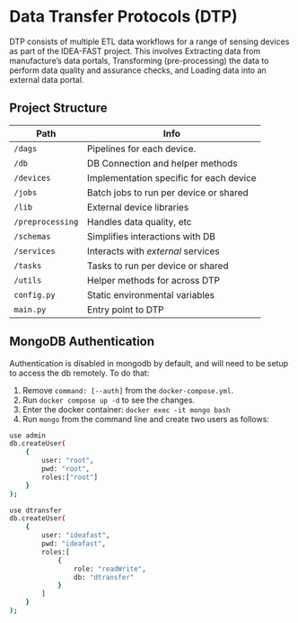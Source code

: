 # Data Transfer Protocols (DTP)

DTP consists of multiple ETL data workflows for a range of sensing devices as part of the IDEA-FAST project. This involves Extracting data from manufacture’s data portals, Transforming (pre-processing) the data to perform data quality  and assurance checks, and Loading data into an external data portal.

## Project Structure

| Path | Info |
| ---- | ---- |
| `/dags`    | Pipelines for each device. |
| `/db`      | DB Connection and helper methods |
| `/devices` | Implementation specific for each device |
| `/jobs`    | Batch jobs to run per device or shared |
| `/lib`     | External device libraries |
| `/preprocessing` | Handles data quality, etc |
| `/schemas` | Simplifies interactions with DB |
| `/services`| Interacts with _external_ services |
| `/tasks`   | Tasks to run per device or shared |
| `/utils`   | Helper methods for across DTP |
| `config.py`| Static environmental variables |
| `main.py`  | Entry point to DTP |

## MongoDB Authentication

Authentication is disabled in mongodb by default, and will need to be setup to access the db remotely. To do that:

1. Remove `command: [--auth]` from the `docker-compose.yml`.
2. Run `docker compose up -d` to see the changes.
3. Enter the docker container: `docker exec -it mongo bash`
4. Run `mongo` from the command line and create two users as follows:

```bash
use admin
db.createUser(
    {
        user: "root",
        pwd: "root",
        roles:["root"]
    }
);

use dtransfer
db.createUser(
    {
        user: "ideafast",
        pwd: "ideafast",
        roles:[
            {
                role: "readWrite",
                db: "dtransfer"
            }
        ]
    }
);
```